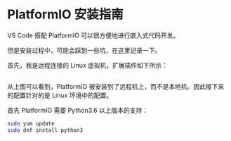 # PlatformIO 安装指南

VS Code 搭配 PlatformIO 可以很方便地进行嵌入式代码开发。

但是安装过程中，可能会踩到一些坑，在这里记录一下。

首先，我是远程连接的 Linux 虚拟机，扩展插件如下所示：

```{figure} ../_static/images/pio-install-guide-1.png
```

从上图可以看到，PlatformIO 被安装到了远程机上，而不是本地机。因此接下来的配置针对的是 Linux 环境中的配置。

首先 PlatformIO 需要 Python3.6 以上版本的支持：

```bash
sudo yum update
sudo dnf install python3
```